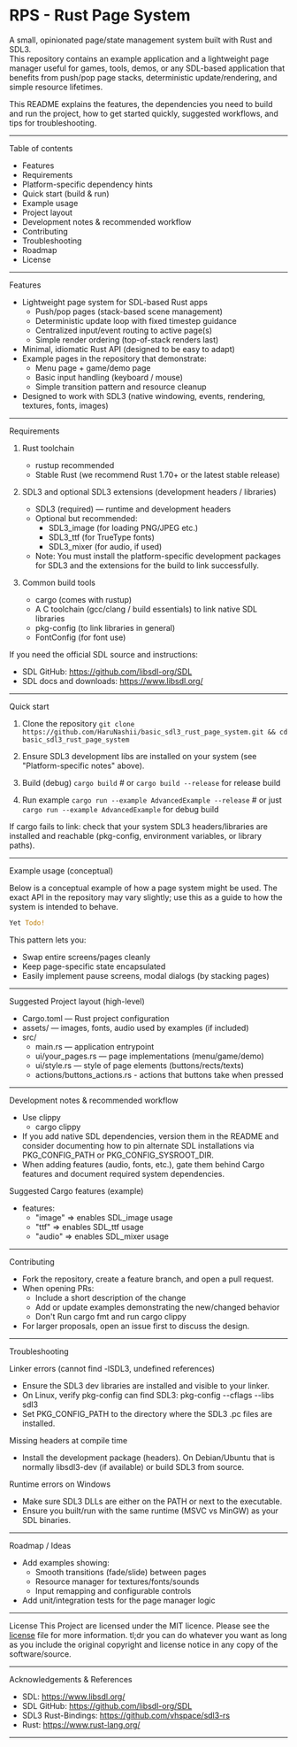 # RPS - Rust Page System

A small, opinionated page/state management system built with Rust and SDL3.  
This repository contains an example application and a lightweight page manager useful for games, tools, demos, or any SDL-based application that benefits from push/pop page stacks, deterministic update/rendering, and simple resource lifetimes.

This README explains the features, the dependencies you need to build and run the project, how to get started quickly, suggested workflows, and tips for troubleshooting.

---

Table of contents
- Features
- Requirements
- Platform-specific dependency hints
- Quick start (build & run)
- Example usage
- Project layout
- Development notes & recommended workflow
- Contributing
- Troubleshooting
- Roadmap
- License

---

Features
- Lightweight page system for SDL-based Rust apps
  - Push/pop pages (stack-based scene management)
  - Deterministic update loop with fixed timestep guidance
  - Centralized input/event routing to active page(s)
  - Simple render ordering (top-of-stack renders last)
- Minimal, idiomatic Rust API (designed to be easy to adapt)
- Example pages in the repository that demonstrate:
  - Menu page + game/demo page
  - Basic input handling (keyboard / mouse)
  - Simple transition pattern and resource cleanup
- Designed to work with SDL3 (native windowing, events, rendering, textures, fonts, images)

---

Requirements

1. Rust toolchain
   - rustup recommended
   - Stable Rust (we recommend Rust 1.70+ or the latest stable release)

2. SDL3 and optional SDL3 extensions (development headers / libraries)
   - SDL3 (required) — runtime and development headers
   - Optional but recommended:
     - SDL3_image (for loading PNG/JPEG etc.)
     - SDL3_ttf (for TrueType fonts)
     - SDL3_mixer (for audio, if used)
   - Note: You must install the platform-specific development packages for SDL3 and the extensions for the build to link successfully.

3. Common build tools
   - cargo (comes with rustup)
   - A C toolchain (gcc/clang / build essentials) to link native SDL libraries
   - pkg-config (to link libraries in general)
   - FontConfig (for font use)

If you need the official SDL source and instructions:
- SDL GitHub: https://github.com/libsdl-org/SDL
- SDL docs and downloads: https://www.libsdl.org/

---

Quick start

1. Clone the repository
   ```git clone https://github.com/HaruNashii/basic_sdl3_rust_page_system.git && cd basic_sdl3_rust_page_system```

2. Ensure SDL3 development libs are installed on your system (see "Platform-specific notes" above).

3. Build (debug)
   ```cargo build``` # or `cargo build --release` for release build

4. Run example
   ```cargo run --example AdvancedExample --release```   # or just `cargo run --example AdvancedExample` for debug build

If cargo fails to link: check that your system SDL3 headers/libraries are installed and reachable (pkg-config, environment variables, or library paths).

---

Example usage (conceptual)

Below is a conceptual example of how a page system might be used. The exact API in the repository may vary slightly; use this as a guide to how the system is intended to behave.

```rust
Yet Todo!
```

This pattern lets you:
- Swap entire screens/pages cleanly
- Keep page-specific state encapsulated
- Easily implement pause screens, modal dialogs (by stacking pages)

---

Suggested Project layout (high-level)
- Cargo.toml — Rust project configuration
- assets/ — images, fonts, audio used by examples (if included)
- src/
  - main.rs — application entrypoint
  - ui/your_pages.rs — page implementations (menu/game/demo)
  - ui/style.rs — style of page elements (buttons/rects/texts)
  - actions/buttons_actions.rs - actions that buttons take when pressed

---

Development notes & recommended workflow
- Use clippy
  - cargo clippy
- If you add native SDL dependencies, version them in the README and consider documenting how to pin alternate SDL installations via PKG_CONFIG_PATH or PKG_CONFIG_SYSROOT_DIR.
- When adding features (audio, fonts, etc.), gate them behind Cargo features and document required system dependencies.

Suggested Cargo features (example)
- features:
  - "image" => enables SDL_image usage
  - "ttf" => enables SDL_ttf usage
  - "audio" => enables SDL_mixer usage

---

Contributing
- Fork the repository, create a feature branch, and open a pull request.
- When opening PRs:
  - Include a short description of the change
  - Add or update examples demonstrating the new/changed behavior
  - Don't Run cargo fmt and run cargo clippy
- For larger proposals, open an issue first to discuss the design.

---

Troubleshooting

Linker errors (cannot find -lSDL3, undefined references)
- Ensure the SDL3 dev libraries are installed and visible to your linker.
- On Linux, verify pkg-config can find SDL3: pkg-config --cflags --libs sdl3
- Set PKG_CONFIG_PATH to the directory where the SDL3 .pc files are installed.

Missing headers at compile time
- Install the development package (headers). On Debian/Ubuntu that is normally libsdl3-dev (if available) or build SDL3 from source.

Runtime errors on Windows
- Make sure SDL3 DLLs are either on the PATH or next to the executable.
- Ensure you built/run with the same runtime (MSVC vs MinGW) as your SDL binaries.

---

Roadmap / Ideas
- Add examples showing:
  - Smooth transitions (fade/slide) between pages
  - Resource manager for textures/fonts/sounds
  - Input remapping and configurable controls
- Add unit/integration tests for the page manager logic

---

License
This Project are licensed under the MIT licence. Please see the [license](https://github.com/HaruNashii/RPS/blob/main/LICENSE) file for more information. tl;dr you can do whatever you want as long as you include the original copyright and license notice in any copy of the software/source.

---

Acknowledgements & References
- SDL: https://www.libsdl.org/
- SDL GitHub: https://github.com/libsdl-org/SDL
- SDL3 Rust-Bindings: https://github.com/vhspace/sdl3-rs
- Rust: https://www.rust-lang.org/

---
